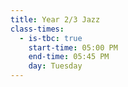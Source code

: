 ```yaml
---
title: Year 2/3 Jazz
class-times:
  - is-tbc: true
    start-time: 05:00 PM
    end-time: 05:45 PM
    day: Tuesday
---
```

